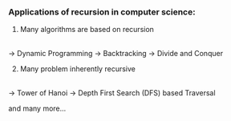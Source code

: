 ### Applications of recursion in computer science:

1) Many algorithms are based on recursion
<br/>
   -> Dynamic Programming
   -> Backtracking
   -> Divide and Conquer

2) Many problem inherently recursive
<br/>
    -> Tower of Hanoi
    -> Depth First Search (DFS) based Traversal

and many more...    
